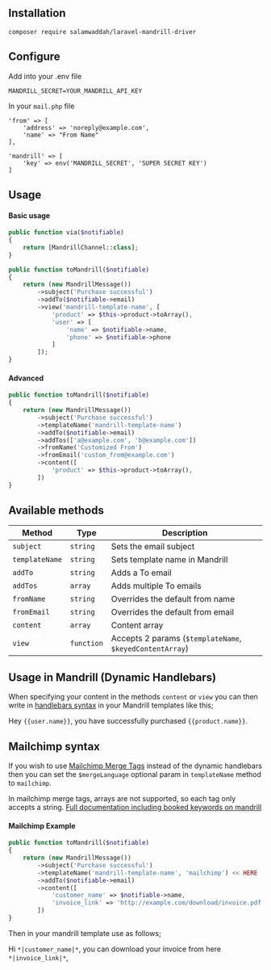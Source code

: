 ## Installation 
```
composer require salamwaddah/laravel-mandrill-driver
```

## Configure
Add into your .env file
```
MANDRILL_SECRET=YOUR_MANDRILL_API_KEY
```
In your `mail.php` file

```
'from' => [
    'address' => 'noreply@example.com',
    'name' => "From Name"
],

'mandrill' => [
    'key' => env('MANDRILL_SECRET', 'SUPER SECRET KEY')
]
```

## Usage

#### Basic usage
```php
public function via($notifiable)
{
    return [MandrillChannel::class];
}

public function toMandrill($notifiable)
{
    return (new MandrillMessage())
        ->subject('Purchase successful')
        ->addTo($notifiable->email)
        ->view('mandrill-template-name', [
            'product' => $this->product->toArray(),
            'user' => [
                'name' => $notifiable->name,
                'phone' => $notifiable->phone
            ]
        ]);
}
```
#### Advanced
```php
public function toMandrill($notifiable)
{
    return (new MandrillMessage())
        ->subject('Purchase successful')
        ->templateName('mandrill-template-name')
        ->addTo($notifiable->email)
        ->addTos(['a@example.com', 'b@example.com'])
        ->fromName('Customized From')
        ->fromEmail('custom_from@example.com')
        ->content([
            'product' => $this->product->toArray(),
        ])
}
```

## Available methods
|Method|Type|Description|
|------|----|----|
|`subject`|`string`|Sets the email subject| 
|`templateName`|`string`|Sets template name in Mandrill|
|`addTo`|`string`|Adds a To email| 
|`addTos`|`array`|Adds multiple To emails|
|`fromName`|`string`|Overrides the default from name|
|`fromEmail`|`string`|Overrides the default from email|
|`content`|`array`|Content array| 
|`view`|`function`|Accepts 2 params (`$templateName`, `$keyedContentArray`)|

## Usage in Mandrill (Dynamic Handlebars)
When specifying your content in the methods `content` or `view` you can then write in [handlebars syntax](https://mandrill.zendesk.com/hc/en-us/articles/205582537-Using-Handlebars-for-Dynamic-Content) in your Mandrill templates like this; 

Hey `{{user.name}}`, you have successfully purchased `{{product.name}}`.

## Mailchimp syntax
If you wish to use [Mailchimp Merge Tags](https://mandrill.zendesk.com/hc/en-us/articles/205582787-Mailchimp-Merge-Tags-Supported-in-Mandrill) instead of the dynamic handlebars then you can set the `$mergeLanguage` optional param in `templateName` method to `mailchimp`.

In mailchimp merge tags, arrays are not supported, so each tag only accepts a string. [Full documentation including booked keywords on mandrill](https://mandrill.zendesk.com/hc/en-us/articles/205582787-Mailchimp-Merge-Tags-Supported-in-Mandrill)
#### Mailchimp Example
```php
public function toMandrill($notifiable)
{
    return (new MandrillMessage())
        ->subject('Purchase successful')
        ->templateName('mandrill-template-name', 'mailchimp') << HERE
        ->addTo($notifiable->email)
        ->content([
            'customer_name' => $notifiable->name,
            'invoice_link' => 'http://example.com/download/invoice.pdf',
        ])
}
```
Then in your mandrill template use as follows;

Hi `*|customer_name|*`, you can download your invoice from here `*|invoice_link|*`, 